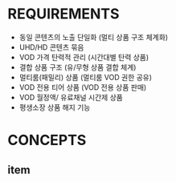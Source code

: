 # REQUIREMENTS

* 동일 콘텐츠의 노출 단일화 (멀티 상품 구조 체계화)
* UHD/HD 콘텐츠 묶음
* VOD 가격 탄력적 관리 (시간대별 탄력 상품)
* 결합 상품 구조 (유/무형 상품 결합 체계) 
* 멀티룸(패밀리) 상품 (멀티룸 VOD 권한 공유)
* VOD 전용 티어 상품 (VOD 전용 상품 판매)
* VOD 월정액/ 유료채널 시간제 상품
* 평생소장 상품 해지 기능

# CONCEPTS

## item	


  

